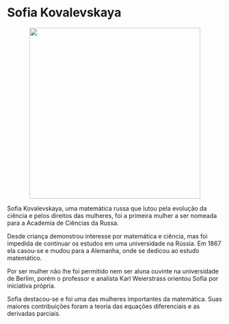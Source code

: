# Sofia Kovalevskaya

<p  align="center">
<img  src="https://i1.wp.com/idocode.com.br/blog/wp-content/uploads/2016/10/8-1.jpg?w=800&ssl=1"  heigth="100"  width="400"/>
<p/>

Sofia Kovalevskaya, uma matemática russa que lutou pela evolução da ciência e pelos direitos das mulheres, foi a primeira mulher a ser nomeada para a Academia de Ciências da Russa.

Desde criança demonstrou interesse por matemática e ciência, mas foi impedida de continuar os estudos em uma universidade na Rússia. Em 1867 ela casou-se e mudou para a Alemanha, onde se dedicou ao estudo matemático.

Por ser mulher não lhe foi permitido nem ser aluna ouvinte na universidade de Berlim, porém o professor e analista Karl Weierstrass orientou Sofia por iniciativa própria.

Sofia destacou-se e foi uma das mulheres importantes da matemática. Suas maiores contribuições foram a teoria das equações diferenciais e as derivadas parciais.